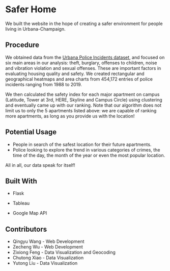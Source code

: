 # Safer Home

We built the website in the hope of creating a safer environment for people living in Urbana-Champaign.



## Procedure

We obtained data from the [Urbana Police Incidents dataset](https://github.com/cudsug/urbana-police-incidents), and focused on six main areas in our analysis: theft, burglary, offenses to children, noise and vibration violation and sexual offenses. These are important factors in evaluating housing quality and safety. We created rectangular and geographical heatmaps and area charts from 454,172 entries of police incidents ranging from 1988 to 2019.

We then calculated the safety index for each major apartment on campus (Latitude, Tower at 3rd, HERE, Skyline and Campus Circle) using clustering and eventually came up with our ranking. Note that our algorithm does not limit us to only the 5 apartments listed above: we are capable of ranking more apartments, as long as you provide us with the location!



## Potential Usage

* People in search of the safest location for their future apartments.
* Police looking to explore the trend in various categories of crimes, the time of the day, the month of the year or even the most popular location.

All in all, our data speak for itself!



## Built With

* Flask

* Tableau
* Google Map API



## Contributors

* Qingyu Wang - Web Development
* Zecheng Wu - Web Development
* Zixiong Feng - Data Visualization and Geocoding
* Chutong Xiao - Data Visualization
* Yutong Liu - Data Visualization
